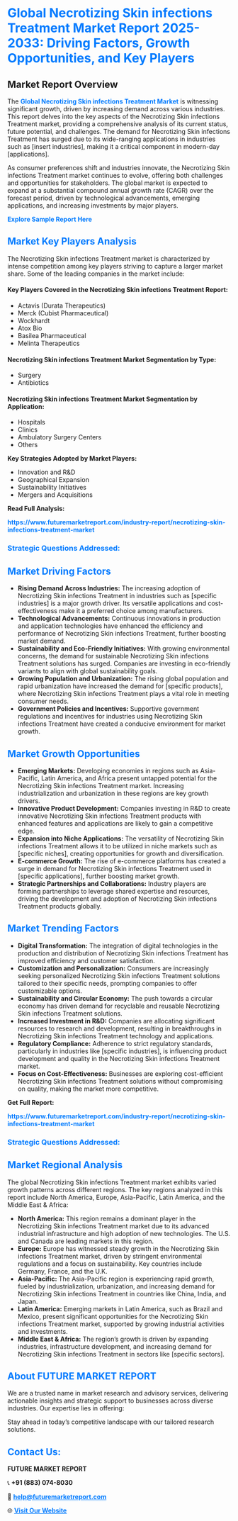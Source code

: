 <h1 style="color: #007BFF;">Global Necrotizing Skin infections Treatment Market Report 2025-2033: Driving Factors, Growth Opportunities, and Key Players</h1>

<section id="overview">
<h2>Market Report Overview</h2>
<p>The <a href="https://www.futuremarketreport.com/industry-report/necrotizing-skin-infections-treatment-market" style="color: #007BFF; text-decoration: none;"><strong>Global Necrotizing Skin infections Treatment Market</strong></a> is witnessing significant growth, driven by increasing demand across various industries. This report delves into the key aspects of the Necrotizing Skin infections Treatment market, providing a comprehensive analysis of its current status, future potential, and challenges. The demand for Necrotizing Skin infections Treatment has surged due to its wide-ranging applications in industries such as [insert industries], making it a critical component in modern-day [applications].</p>
<p>As consumer preferences shift and industries innovate, the Necrotizing Skin infections Treatment market continues to evolve, offering both challenges and opportunities for stakeholders. The global market is expected to expand at a substantial compound annual growth rate (CAGR) over the forecast period, driven by technological advancements, emerging applications, and increasing investments by major players.</p>
</section>

<section id="overview">
<p><a href="https://www.futuremarketreport.com/request-sample/reportId=51783" style="color: #007BFF; text-decoration: none;"><strong>Explore Sample Report Here</strong></a></p>
</section>

<section id="key-players">
<h2 style="color: #007BFF;">Market Key Players Analysis</h2>
<p>The Necrotizing Skin infections Treatment market is characterized by intense competition among key players striving to capture a larger market share. Some of the leading companies in the market include:</p>
<h4>Key Players Covered in the Necrotizing Skin infections Treatment Report:</h4>
<ul><li>Actavis (Durata Therapeutics)</li><li>Merck (Cubist Pharmaceutical)</li><li>Wockhardt</li><li>Atox Bio</li><li>Basilea Pharmaceutical</li><li>Melinta Therapeutics</li></ul>
<h4>Necrotizing Skin infections Treatment Market Segmentation by Type:</h4>
<ul><li>Surgery</li><li>Antibiotics</li></ul>

<h4>Necrotizing Skin infections Treatment Market Segmentation by Application:</h4>
<ul><li>Hospitals</li><li>Clinics</li><li>Ambulatory Surgery Centers</li><li>Others</li></ul>
<p><strong>Key Strategies Adopted by Market Players:</strong></p>
<ul>
<li>Innovation and R&D</li>
<li>Geographical Expansion</li>
<li>Sustainability Initiatives</li>
<li>Mergers and Acquisitions</li>
</ul>
</section>

<section>
<p><strong>Read Full Analysis: </strong></p><a href="https://www.futuremarketreport.com/industry-report/necrotizing-skin-infections-treatment-market" style="color: #007BFF; text-decoration: none;"><strong>https://www.futuremarketreport.com/industry-report/necrotizing-skin-infections-treatment-market</strong></a>
<h3 style="color: #007BFF;">Strategic Questions Addressed:</h3>
</section>

<section id="driving-factors">
<h2 style="color: #007BFF;">Market Driving Factors</h2>
<ul>
<li><strong>Rising Demand Across Industries:</strong> The increasing adoption of Necrotizing Skin infections Treatment in industries such as [specific industries] is a major growth driver. Its versatile applications and cost-effectiveness make it a preferred choice among manufacturers.</li>
<li><strong>Technological Advancements:</strong> Continuous innovations in production and application technologies have enhanced the efficiency and performance of Necrotizing Skin infections Treatment, further boosting market demand.</li>
<li><strong>Sustainability and Eco-Friendly Initiatives:</strong> With growing environmental concerns, the demand for sustainable Necrotizing Skin infections Treatment solutions has surged. Companies are investing in eco-friendly variants to align with global sustainability goals.</li>
<li><strong>Growing Population and Urbanization:</strong> The rising global population and rapid urbanization have increased the demand for [specific products], where Necrotizing Skin infections Treatment plays a vital role in meeting consumer needs.</li>
<li><strong>Government Policies and Incentives:</strong> Supportive government regulations and incentives for industries using Necrotizing Skin infections Treatment have created a conducive environment for market growth.</li>
</ul>
</section>

<section id="growth-opportunities">
<h2 style="color: #007BFF;">Market Growth Opportunities</h2>
<ul>
<li><strong>Emerging Markets:</strong> Developing economies in regions such as Asia-Pacific, Latin America, and Africa present untapped potential for the Necrotizing Skin infections Treatment market. Increasing industrialization and urbanization in these regions are key growth drivers.</li>
<li><strong>Innovative Product Development:</strong> Companies investing in R&D to create innovative Necrotizing Skin infections Treatment products with enhanced features and applications are likely to gain a competitive edge.</li>
<li><strong>Expansion into Niche Applications:</strong> The versatility of Necrotizing Skin infections Treatment allows it to be utilized in niche markets such as [specific niches], creating opportunities for growth and diversification.</li>
<li><strong>E-commerce Growth:</strong> The rise of e-commerce platforms has created a surge in demand for Necrotizing Skin infections Treatment used in [specific applications], further boosting market growth.</li>
<li><strong>Strategic Partnerships and Collaborations:</strong> Industry players are forming partnerships to leverage shared expertise and resources, driving the development and adoption of Necrotizing Skin infections Treatment products globally.</li>
</ul>
</section>

<section id="trending-factors">
<h2 style="color: #007BFF;">Market Trending Factors</h2>
<ul>
<li><strong>Digital Transformation:</strong> The integration of digital technologies in the production and distribution of Necrotizing Skin infections Treatment has improved efficiency and customer satisfaction.</li>
<li><strong>Customization and Personalization:</strong> Consumers are increasingly seeking personalized Necrotizing Skin infections Treatment solutions tailored to their specific needs, prompting companies to offer customizable options.</li>
<li><strong>Sustainability and Circular Economy:</strong> The push towards a circular economy has driven demand for recyclable and reusable Necrotizing Skin infections Treatment solutions.</li>
<li><strong>Increased Investment in R&D:</strong> Companies are allocating significant resources to research and development, resulting in breakthroughs in Necrotizing Skin infections Treatment technology and applications.</li>
<li><strong>Regulatory Compliance:</strong> Adherence to strict regulatory standards, particularly in industries like [specific industries], is influencing product development and quality in the Necrotizing Skin infections Treatment market.</li>
<li><strong>Focus on Cost-Effectiveness:</strong> Businesses are exploring cost-efficient Necrotizing Skin infections Treatment solutions without compromising on quality, making the market more competitive.</li>
</ul>
</section>

<section>
<p><strong>Get Full Report: </strong></p><a href="https://www.futuremarketreport.com/industry-report/necrotizing-skin-infections-treatment-market" style="color: #007BFF; text-decoration: none;"><strong>https://www.futuremarketreport.com/industry-report/necrotizing-skin-infections-treatment-market</strong></a>
<h3 style="color: #007BFF;">Strategic Questions Addressed:</h3>
</section>


<section id="regional-analysis">
<h2 style="color: #007BFF;">Market Regional Analysis</h2>
<p>The global Necrotizing Skin infections Treatment market exhibits varied growth patterns across different regions. The key regions analyzed in this report include North America, Europe, Asia-Pacific, Latin America, and the Middle East & Africa:</p>
<ul>
<li><strong>North America:</strong> This region remains a dominant player in the Necrotizing Skin infections Treatment market due to its advanced industrial infrastructure and high adoption of new technologies. The U.S. and Canada are leading markets in this region.</li>
<li><strong>Europe:</strong> Europe has witnessed steady growth in the Necrotizing Skin infections Treatment market, driven by stringent environmental regulations and a focus on sustainability. Key countries include Germany, France, and the U.K.</li>
<li><strong>Asia-Pacific:</strong> The Asia-Pacific region is experiencing rapid growth, fueled by industrialization, urbanization, and increasing demand for Necrotizing Skin infections Treatment in countries like China, India, and Japan.</li>
<li><strong>Latin America:</strong> Emerging markets in Latin America, such as Brazil and Mexico, present significant opportunities for the Necrotizing Skin infections Treatment market, supported by growing industrial activities and investments.</li>
<li><strong>Middle East & Africa:</strong> The region’s growth is driven by expanding industries, infrastructure development, and increasing demand for Necrotizing Skin infections Treatment in sectors like [specific sectors].</li>
</ul>
</section>

<footer>
<h2 style="color: #007BFF;">About FUTURE MARKET REPORT</h2>
<p>We are a trusted name in market research and advisory services, delivering actionable insights and strategic support to businesses across diverse industries. Our expertise lies in offering:</p>

<p>Stay ahead in today’s competitive landscape with our tailored research solutions.</p>

<h2 style="color: #007BFF;">Contact Us:</h2>
<p><strong>FUTURE MARKET REPORT</strong></p>
<p>📞 <strong>+91 (883) 074-8030</strong></p>
<p>📧 <strong><a href="mailto:help@futuremarketreport.com" style="color: #007BFF;">help@futuremarketreport.com</a></strong></p>
<p>🌐 <strong><a href="https://www.futuremarketreport.com/" style="color: #007BFF;">Visit Our Website</a></strong></p>
</footer>